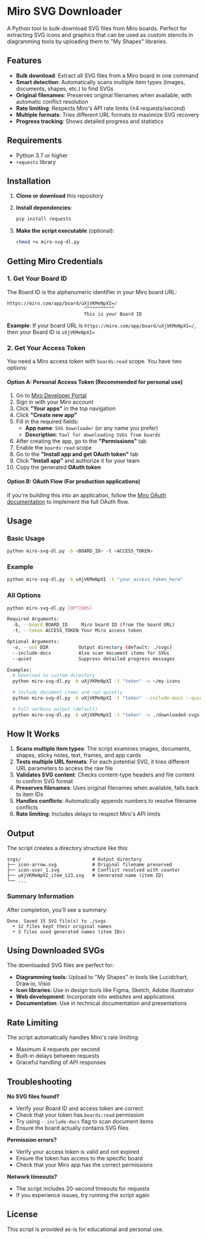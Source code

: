# Miro SVG Downloader

A Python tool to bulk-download SVG files from Miro boards. Perfect for extracting SVG icons and graphics that can be used as custom stencils in diagramming tools by uploading them to "My Shapes" libraries.

## Features

- **Bulk download**: Extract all SVG files from a Miro board in one command
- **Smart detection**: Automatically scans multiple item types (images, documents, shapes, etc.) to find SVGs
- **Original filenames**: Preserves original filenames when available, with automatic conflict resolution
- **Rate limiting**: Respects Miro's API rate limits (≤4 requests/second)
- **Multiple formats**: Tries different URL formats to maximize SVG recovery
- **Progress tracking**: Shows detailed progress and statistics

## Requirements

- Python 3.7 or higher
- `requests` library

## Installation

1. **Clone or download** this repository

2. **Install dependencies**:

   ```bash
   pip install requests
   ```

3. **Make the script executable** (optional):

   ```bash
   chmod +x miro-svg-dl.py
   ```

## Getting Miro Credentials

### 1. Get Your Board ID

The Board ID is the alphanumeric identifier in your Miro board URL:

```
https://miro.com/app/board/uXjVKMeNpXI=/
                            ^^^^^^^^^^^
                            This is your Board ID
```

**Example**: If your board URL is `https://miro.com/app/board/uXjVKMeNpXI=/`, then your Board ID is `uXjVKMeNpXI=`

### 2. Get Your Access Token

You need a Miro access token with `boards:read` scope. You have two options:

#### Option A: Personal Access Token (Recommended for personal use)

1. Go to [Miro Developer Portal](https://developers.miro.com/)
2. Sign in with your Miro account
3. Click **"Your apps"** in the top navigation
4. Click **"Create new app"**
5. Fill in the required fields:
   - **App name**: `SVG Downloader` (or any name you prefer)
   - **Description**: `Tool for downloading SVGs from boards`
6. After creating the app, go to the **"Permissions"** tab
7. Enable the `boards:read` scope
8. Go to the **"Install app and get OAuth token"** tab
9. Click **"Install app"** and authorize it for your team
10. Copy the generated **OAuth token**

#### Option B: OAuth Flow (For production applications)

If you're building this into an application, follow the [Miro OAuth documentation](https://developers.miro.com/docs/getting-started-with-oauth) to implement the full OAuth flow.

## Usage

### Basic Usage

```bash
python miro-svg-dl.py -b <BOARD_ID> -t <ACCESS_TOKEN>
```

### Example

```bash
python miro-svg-dl.py -b uXjVKMeNpXI -t "your_access_token_here"
```

### All Options

```bash
python miro-svg-dl.py [OPTIONS]

Required Arguments:
  -b, --board BOARD_ID     Miro board ID (from the board URL)
  -t, --token ACCESS_TOKEN Your Miro access token

Optional Arguments:
  -o, --out DIR           Output directory (default: ./svgs)
  --include-docs          Also scan document items for SVGs
  --quiet                 Suppress detailed progress messages

Examples:
  # Download to custom directory
  python miro-svg-dl.py -b uXjVKMeNpXI -t "token" -o ~/my-icons

  # Include document items and run quietly
  python miro-svg-dl.py -b uXjVKMeNpXI -t "token" --include-docs --quiet

  # Full verbose output (default)
  python miro-svg-dl.py -b uXjVKMeNpXI -t "token" -o ./downloaded-svgs
```

## How It Works

1. **Scans multiple item types**: The script examines images, documents, shapes, sticky notes, text, frames, and app cards
2. **Tests multiple URL formats**: For each potential SVG, it tries different URL parameters to access the raw file
3. **Validates SVG content**: Checks content-type headers and file content to confirm SVG format
4. **Preserves filenames**: Uses original filenames when available, falls back to item IDs
5. **Handles conflicts**: Automatically appends numbers to resolve filename conflicts
6. **Rate limiting**: Includes delays to respect Miro's API limits

## Output

The script creates a directory structure like this:

```
svgs/                          # Output directory
├── icon-arrow.svg             # Original filename preserved
├── icon-user_1.svg            # Conflict resolved with counter
├── uXjVKMeNpXI_item_123.svg   # Generated name (item ID)
└── ...
```

### Summary Information

After completion, you'll see a summary:

```
Done. Saved 15 SVG file(s) to ./svgs
  • 12 files kept their original names
  • 3 files used generated names (item IDs)
```

## Using Downloaded SVGs

The downloaded SVG files are perfect for:

- **Diagramming tools**: Upload to "My Shapes" in tools like Lucidchart, Draw.io, Visio
- **Icon libraries**: Use in design tools like Figma, Sketch, Adobe Illustrator
- **Web development**: Incorporate into websites and applications
- **Documentation**: Use in technical documentation and presentations

## Rate Limiting

The script automatically handles Miro's rate limiting:

- Maximum 4 requests per second
- Built-in delays between requests
- Graceful handling of API responses

## Troubleshooting

**No SVG files found?**

- Verify your Board ID and access token are correct
- Check that your token has `boards:read` permission
- Try using `--include-docs` flag to scan document items
- Ensure the board actually contains SVG files

**Permission errors?**

- Verify your access token is valid and not expired
- Ensure the token has access to the specific board
- Check that your Miro app has the correct permissions

**Network timeouts?**

- The script includes 20-second timeouts for requests
- If you experience issues, try running the script again

## License

This script is provided as-is for educational and personal use.
